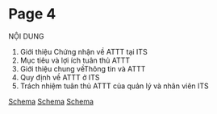 # Page 4

 NỘI DUNG 
1.  Giới thiệu Chứng nhận về ATTT tại ITS
2.  Mục tiêu và lợi ích tuân thủ ATTT
3.  Giới thiệu chung vềThông tin và ATTT
4.  Quy định về ATTT ở ITS 
5.  Trách nhiệm tuân thủ ATTT của quản lý và nhân viên ITS

[Schema](page_4_img_0.png)
[Schema](page_4_img_1.png)
[Schema](page_4_img_2.png)
